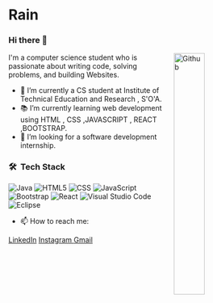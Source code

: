 # Rain
### Hi there 👋

<img width="35%" align="right" alt="Github" src="https://user-images.githubusercontent.com/48678280/88862734-4903af80-d201-11ea-968b-9c939d88a37c.gif" />



I'm a computer science student who is passionate about writing code, solving problems, and building Websites.

- 🔭 I’m currently a CS student at Institute of Technical Education and Research , S'O'A.
- 📚 I’m currently learning  web development using HTML , CSS ,JAVASCRIPT , REACT ,BOOTSTRAP.
- 👯 I’m looking for a software development internship.
<h3> 🛠 &nbsp;Tech Stack</h3>

  ![Java](https://img.shields.io/badge/-Java-333333?style=flat&logo=Java&logoColor=007396)
  ![HTML5](https://img.shields.io/badge/-HTML5-333333?style=flat&logo=HTML5)
  ![CSS](https://img.shields.io/badge/-CSS-333333?style=flat&logo=CSS3&logoColor=1572B6)
  ![JavaScript](https://img.shields.io/badge/-JavaScript-333333?style=flat&logo=javascript)
  ![Bootstrap](https://img.shields.io/badge/-Bootstrap-333333?style=flat&logo=bootstrap&logoColor=563D7C)
  ![React](https://img.shields.io/badge/-React-333333?style=flat&logo=react)
  ![Visual Studio Code](https://img.shields.io/badge/-Visual%20Studio%20Code-333333?style=flat&logo=visual-studio-code&logoColor=007ACC)
  ![Eclipse](https://img.shields.io/badge/-Eclipse-333333?style=flat&logo=eclipse-ide&logoColor=2C2255)

- 📫 How to reach me:
 <p>
<a href="https://www.linkedin.com/in/akshyat-pattnaik-0976b32b9/">LinkedIn</a>
<a href="https://www.instagram.com/__axyat__07/">Instagram </a>
<a href="mailto:akshyatpattnaik07@gmail.com">Gmail</a>
</p>



